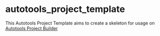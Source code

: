 autotools_project_template
==================

This Autotools Project Template aims to create a skeleton for usage on [Autotools Project Builder](https://github.com/TangCheng/autotools_project_builder)


